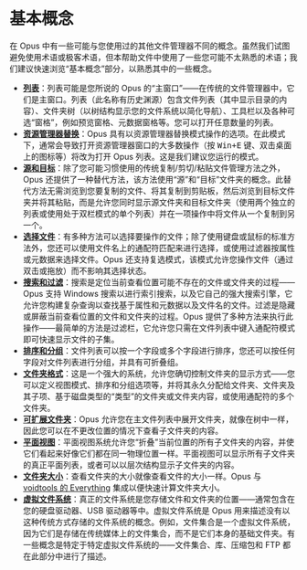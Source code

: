# 基本概念

在 Opus 中有一些可能与您使用过的其他文件管理器不同的概念。虽然我们试图避免使用术语或极客术语，但本帮助文件中使用了一些您可能不太熟悉的术语；我们建议快速浏览“基本概念”部分，以熟悉其中的一些概念。

- **[列表](/Manual/basic_concepts/the_lister/README.zh.md)**：列表可能是您所说的 Opus 的“主窗口”——在传统的文件管理器中，它们是主窗口。列表（此名称有历史渊源）包含文件列表（其中显示目录的内容）、文件夹树（以树结构显示您的文件系统以简化导航）、工具栏以及各种可选“窗格”，例如预览窗格、元数据窗格等。您可以打开任意数量的列表。
- **[资源管理器替换](/Manual/basic_concepts/explorer_replacement.zh.md)**：Opus 具有以资源管理器替换模式操作的选项。在此模式下，通常会导致打开资源管理器窗口的大多数操作（按 <kbd>Win+E</kbd> 键、双击桌面上的图标等）将改为打开 Opus 列表。这是我们建议您运行的模式。
- **[源和目标](/Manual/basic_concepts/source_and_destination.zh.md)**：除了您可能习惯使用的传统复制/剪切/粘贴文件管理方法之外，Opus 还提供了一种替代方法，该方法使用“源”和“目标”文件夹的概念。此替代方法无需浏览到您要复制的文件、将其复制到剪贴板，然后浏览到目标文件夹并将其粘贴，而是允许您同时显示源文件夹和目标文件夹（使用两个独立的列表或使用处于双栏模式的单个列表）并在一项操作中将文件从一个复制到另一个。
- **[选择文件](/Manual/basic_concepts/selecting_files/README.zh.md)**：有多种方法可以选择要操作的文件；除了使用键盘或鼠标的标准方法外，您还可以使用文件名上的通配符匹配来进行选择，或使用过滤器按属性或元数据来选择文件。Opus 还支持复选模式，该模式允许您操作文件（通过双击或拖放）而不影响其选择状态。
- **[搜索和过滤](/Manual/basic_concepts/searching_and_filtering/README.zh.md)**：搜索是定位当前查看位置可能不存在的文件或文件夹的过程——Opus 支持 Windows 搜索以进行索引搜索，以及它自己的强大搜索引擎，它允许您构建复杂查询以查找基于属性和元数据以及文件名的文件。过滤是隐藏或屏蔽当前查看位置的文件和文件夹的过程。Opus 提供了多种方法来执行此操作——最简单的方法是过滤栏，它允许您只需在文件列表中键入通配符模式即可快速显示文件的子集。
- **[排序和分组](/Manual/basic_concepts/sorting_and_grouping/README.zh.md)**：文件列表可以按一个字段或多个字段进行排序，您还可以按任何字段对文件列表进行分组，并具有可折叠组。
- **[文件夹格式](/Manual/basic_concepts/folder_options/README.zh.md)**：这是一个强大的系统，允许您确切控制文件夹的显示方式——您可以定义视图模式、排序和分组选项等，并将其永久分配给文件夹、文件夹及其子项、基于磁盘类型的“类型”的文件夹或文件夹内容，或使用通配符的多个文件夹。
- **[可扩展文件夹](/Manual/basic_concepts/expandable_folders.zh.md)**：Opus 允许您在主文件列表中展开文件夹，就像在树中一样，因此您可以在不更改位置的情况下查看子文件夹的内容。
- **[平面视图](/Manual/basic_concepts/flat_view.zh.md)**：平面视图系统允许您“折叠”当前位置的所有子文件夹的内容，并使它们看起来好像它们都在同一物理位置一样。平面视图可以显示所有子文件夹的真正平面列表，或者可以以层次结构显示子文件夹的内容。
- **[文件夹大小](/Manual/basic_concepts/folder_sizes.zh.md)**：查看文件夹的大小就像查看文件的大小一样。Opus 与 [voidtools 的 Everything](https://voidtools.com) 集成以便快速计算文件夹大小。
- **[虚拟文件系统](/Manual/basic_concepts/virtual_file_system/README.zh.md)**：真正的文件系统是您存储文件和文件夹的位置——通常包含在您的硬盘驱动器、USB 驱动器等中。虚拟文件系统是 Opus 用来描述没有以这种传统方式存储的文件系统的概念。例如，文件集合是一个虚拟文件系统，因为它们是存储在传统媒体上的文件集合，而不是它们本身的基础文件夹。有一些概念是特定于特定虚拟文件系统的——文件集合、库、压缩包和 FTP 都在此部分中进行了描述。